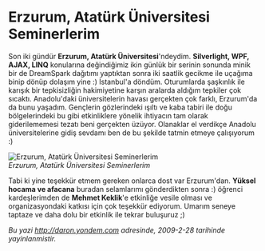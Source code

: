 # Erzurum, Atatürk Üniversitesi Seminerlerim 

Son iki gündür **Erzurum, Atatürk Üniversitesi**'ndeydim. **Silverlight,
WPF, AJAX, LINQ** konularına değindiğimiz ikin günlük bir serinin
sonunda minik bir de DreamSpark dağıtımı yaptıktan sonra iki saatlik
gecikme ile uçağıma binip dönüp dolaşım yine :) İstanbul'a döndüm.
Oturumlarda şaşkınlık ile karışık bir tepkisizliğin hakimiyetine karşın
aralarda aldığım tepkiler çok sıcaktı. Anadolu'daki üniversitelerin
havası gerçekten çok farklı, Erzurum'da da bunu yaşadım. Gençlerin
gözlerindeki ışıltı ve kaba tabiri ile doğu bölgelerindeki bu gibi
etkinliklere yönelik ihtiyacın tam olarak giderilememesi tezatı beni
gerçekten üzüyor. Olanaklar el verdikçe Anadolu üniversitelerine gidiş
sevdamı ben de bu şekilde tatmin etmeye çalışıyorum :)

![Erzurum, Atatürk Üniversitesi
Seminerlerim](../media/Erzurum_Ataturk_Universitesi_Seminerlerim/27022009_1.jpg)\
*Erzurum, Atatürk Üniversitesi Seminerlerim*

Tabi ki yine teşekkür etmem gereken onlarca dost var Erzurum'dan.
**Yüksel hocama ve afacana** buradan selamlarımı gönderdikten sonra :)
öğrenci kardeşlerimden de **Mehmet Keklik**'e etkinliğe vesile olması ve
organizasyondaki katkısı için çok teşekkür ediyorum. Umarım seneye
taptaze ve daha dolu bir etkinlik ile tekrar buluşuruz ;)


*Bu yazi http://daron.yondem.com adresinde, 2009-2-28 tarihinde yayinlanmistir.*